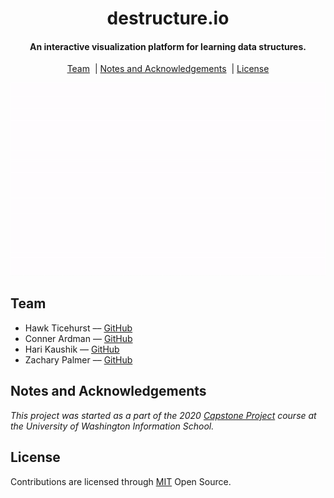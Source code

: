<h1 align="center">destructure.io</h1>

<h4 align="center">An interactive visualization platform for learning data structures.</h4>

<p align="center">
  <a href="#team">Team</a>
  &nbsp;|&nbsp;<a href="#notes-and-acknowledgements">Notes and Acknowledgements</a>
  &nbsp;|&nbsp;<a href="#license">License</a>
</p>

<div align="center"><img src="assets/destructure.gif"/></div>

## Team

- Hawk Ticehurst –– [GitHub](https://github.com/hawkticehurst)
- Conner Ardman –– [GitHub](https://github.com/ConnerArdman)
- Hari Kaushik –– [GitHub](https://github.com/harik98)
- Zachary Palmer –– [GitHub](https://github.com/zachp98)

## Notes and Acknowledgements

_This project was started as a part of the 2020 [Capstone Project](https://ischool.uw.edu/capstone) course at the University of Washington Information School._

## License

Contributions are licensed through [MIT](LICENSE) Open Source.

